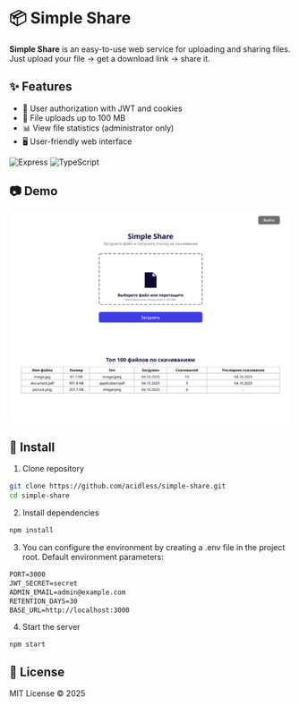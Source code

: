 # 📦 Simple Share

**Simple Share** is an easy-to-use web service for uploading and sharing files.
Just upload your file → get a download link → share it.

## ✨ Features

- 🔐 User authorization with JWT and cookies
- 📂 File uploads up to 100 MB
- 📊 View file statistics (administrator only)
- 🖥 User-friendly web interface

![Express](https://img.shields.io/badge/Express.js-000000?logo=express&logoColor=white&style=for-the-badge)
![TypeScript](https://shields.io/badge/TypeScript-3178C6?logo=TypeScript&logoColor=FFF&style=for-the-badge)

## 📷 Demo

![UI](./assets/screenshot.png)

## 🚀 Install

1. Clone repository
```bash
git clone https://github.com/acidless/simple-share.git
cd simple-share
```
2. Install dependencies
```bash
npm install
```
3. You can configure the environment by creating a .env file in the project root.
Default environment parameters:
```.env
PORT=3000
JWT_SECRET=secret
ADMIN_EMAIL=admin@example.com
RETENTION_DAYS=30
BASE_URL=http://localhost:3000
```
4. Start the server
```bash
npm start
```

## 📜 License
MIT License © 2025

